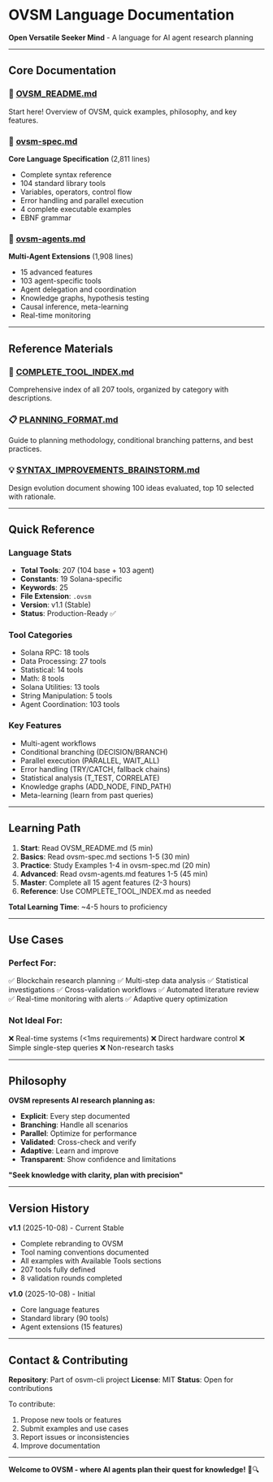 # OVSM Language Documentation

**Open Versatile Seeker Mind** - A language for AI agent research planning

---

## Core Documentation

### 📘 [OVSM_README.md](OVSM_README.md)
Start here! Overview of OVSM, quick examples, philosophy, and key features.

### 📕 [ovsm-spec.md](ovsm-spec.md)
**Core Language Specification** (2,811 lines)
- Complete syntax reference
- 104 standard library tools
- Variables, operators, control flow
- Error handling and parallel execution
- 4 complete executable examples
- EBNF grammar

### 📗 [ovsm-agents.md](ovsm-agents.md)
**Multi-Agent Extensions** (1,908 lines)
- 15 advanced features
- 103 agent-specific tools
- Agent delegation and coordination
- Knowledge graphs, hypothesis testing
- Causal inference, meta-learning
- Real-time monitoring

---

## Reference Materials

### 📑 [COMPLETE_TOOL_INDEX.md](COMPLETE_TOOL_INDEX.md)
Comprehensive index of all 207 tools, organized by category with descriptions.

### 📋 [PLANNING_FORMAT.md](PLANNING_FORMAT.md)
Guide to planning methodology, conditional branching patterns, and best practices.

### 💡 [SYNTAX_IMPROVEMENTS_BRAINSTORM.md](SYNTAX_IMPROVEMENTS_BRAINSTORM.md)
Design evolution document showing 100 ideas evaluated, top 10 selected with rationale.

---

## Quick Reference

### Language Stats
- **Total Tools**: 207 (104 base + 103 agent)
- **Constants**: 19 Solana-specific
- **Keywords**: 25
- **File Extension**: `.ovsm`
- **Version**: v1.1 (Stable)
- **Status**: Production-Ready ✅

### Tool Categories
- Solana RPC: 18 tools
- Data Processing: 27 tools
- Statistical: 14 tools
- Math: 8 tools
- Solana Utilities: 13 tools
- String Manipulation: 5 tools
- Agent Coordination: 103 tools

### Key Features
- Multi-agent workflows
- Conditional branching (DECISION/BRANCH)
- Parallel execution (PARALLEL, WAIT_ALL)
- Error handling (TRY/CATCH, fallback chains)
- Statistical analysis (T_TEST, CORRELATE)
- Knowledge graphs (ADD_NODE, FIND_PATH)
- Meta-learning (learn from past queries)

---

## Learning Path

1. **Start**: Read OVSM_README.md (5 min)
2. **Basics**: Read ovsm-spec.md sections 1-5 (30 min)
3. **Practice**: Study Examples 1-4 in ovsm-spec.md (20 min)
4. **Advanced**: Read ovsm-agents.md features 1-5 (45 min)
5. **Master**: Complete all 15 agent features (2-3 hours)
6. **Reference**: Use COMPLETE_TOOL_INDEX.md as needed

**Total Learning Time**: ~4-5 hours to proficiency

---

## Use Cases

### Perfect For:
✅ Blockchain research planning
✅ Multi-step data analysis
✅ Statistical investigations
✅ Cross-validation workflows
✅ Automated literature review
✅ Real-time monitoring with alerts
✅ Adaptive query optimization

### Not Ideal For:
❌ Real-time systems (<1ms requirements)
❌ Direct hardware control
❌ Simple single-step queries
❌ Non-research tasks

---

## Philosophy

**OVSM represents AI research planning as:**
- **Explicit**: Every step documented
- **Branching**: Handle all scenarios
- **Parallel**: Optimize for performance
- **Validated**: Cross-check and verify
- **Adaptive**: Learn and improve
- **Transparent**: Show confidence and limitations

**"Seek knowledge with clarity, plan with precision"**

---

## Version History

**v1.1** (2025-10-08) - Current Stable
- Complete rebranding to OVSM
- Tool naming conventions documented
- All examples with Available Tools sections
- 207 tools fully defined
- 8 validation rounds completed

**v1.0** (2025-10-08) - Initial
- Core language features
- Standard library (90 tools)
- Agent extensions (15 features)

---

## Contact & Contributing

**Repository**: Part of osvm-cli project
**License**: MIT
**Status**: Open for contributions

To contribute:
1. Propose new tools or features
2. Submit examples and use cases
3. Report issues or inconsistencies
4. Improve documentation

---

**Welcome to OVSM - where AI agents plan their quest for knowledge!** 🧠🔍
